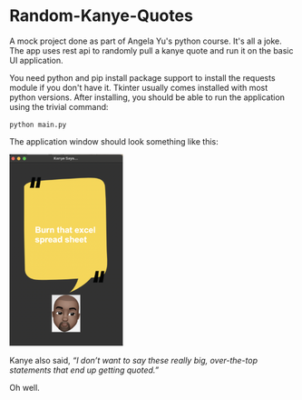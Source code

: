 # Random-Kanye-Quotes
A mock project done as part of Angela Yu's python course. It's all a joke. The app uses rest api to randomly pull a kanye quote and run it on the basic UI application.

You need python and pip install package support to install the requests module if you don't have it. Tkinter usually comes installed with most python versions. After installing, you should be able to run the application using the trivial command: 
```
python main.py
```
The application window should look something like this: 

<img src="screenshot.png" alt="drawing" width="200"/>

Kanye also said, <i>“I don’t want to say these really big, over-the-top statements that end up getting quoted.”</i>

Oh well. 
